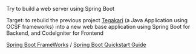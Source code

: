 Try to build a web server using Spring Boot


Target: to rebuild the previous project [Tegakari](https://github.com/nqta0611/Tegakari) (a Java Application using OCSF frameworks) into a new web base application using Spring Boot for Backend, and CodeIgniter for Frontend


[Spring Boot FrameWorks](https://start.spring.io) /
[Spring Boot Quickstart Guide](https://spring.io/quickstart)
